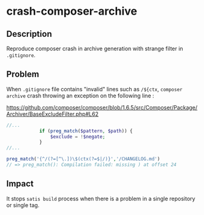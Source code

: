# crash-composer-archive

## Description

Reproduce composer crash in archive generation with strange filter in `.gitignore`.

## Problem

When `.gitignore` file contains "invalid" lines such as `/${ctx`, `composer archive` crash throwing an exception on the following line :

https://github.com/composer/composer/blob/1.6.5/src/Composer/Package/Archiver/BaseExcludeFilter.php#L62

```php
//...
            if (preg_match($pattern, $path)) {
                $exclude = !$negate;
            }
//...
```

```php
preg_match('{^/(?=[^\.])\$(ctx(?=$|/)}','/CHANGELOG.md')
// => preg_match(): Compilation failed: missing ) at offset 24
```

## Impact

It stops `satis build` process when there is a problem in a single repository or single tag.






